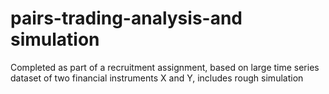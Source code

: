 # pairs-trading-analysis-and simulation
 Completed as part of a recruitment assignment, based on large time series dataset of two financial instruments X and Y, includes rough simulation
